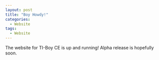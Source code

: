 ```yaml
---
layout: post
title: "Boy Howdy!"
categories:
  - Website
tags:
  - Website
---
```


The website for TI-Boy CE is up and running! Alpha release is hopefully soon.